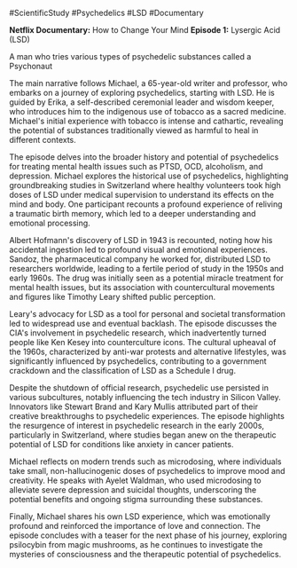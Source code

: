 #ScientificStudy #Psychedelics #LSD #Documentary

**Netflix Documentary:** How to Change Your Mind
**Episode 1:** Lysergic Acid (LSD)


A man who tries various types of psychedelic substances called a Psychonaut

The main narrative follows Michael, a 65-year-old writer and professor, who embarks on a journey of exploring psychedelics, starting with LSD. He is guided by Erika, a self-described ceremonial leader and wisdom keeper, who introduces him to the indigenous use of tobacco as a sacred medicine. Michael's initial experience with tobacco is intense and cathartic, revealing the potential of substances traditionally viewed as harmful to heal in different contexts.

The episode delves into the broader history and potential of psychedelics for treating mental health issues such as PTSD, OCD, alcoholism, and depression. Michael explores the historical use of psychedelics, highlighting groundbreaking studies in Switzerland where healthy volunteers took high doses of LSD under medical supervision to understand its effects on the mind and body. One participant recounts a profound experience of reliving a traumatic birth memory, which led to a deeper understanding and emotional processing.

Albert Hofmann's discovery of LSD in 1943 is recounted, noting how his accidental ingestion led to profound visual and emotional experiences. Sandoz, the pharmaceutical company he worked for, distributed LSD to researchers worldwide, leading to a fertile period of study in the 1950s and early 1960s. The drug was initially seen as a potential miracle treatment for mental health issues, but its association with countercultural movements and figures like Timothy Leary shifted public perception.

Leary's advocacy for LSD as a tool for personal and societal transformation led to widespread use and eventual backlash. The episode discusses the CIA's involvement in psychedelic research, which inadvertently turned people like Ken Kesey into counterculture icons. The cultural upheaval of the 1960s, characterized by anti-war protests and alternative lifestyles, was significantly influenced by psychedelics, contributing to a government crackdown and the classification of LSD as a Schedule I drug.

Despite the shutdown of official research, psychedelic use persisted in various subcultures, notably influencing the tech industry in Silicon Valley. Innovators like Stewart Brand and Kary Mullis attributed part of their creative breakthroughs to psychedelic experiences. The episode highlights the resurgence of interest in psychedelic research in the early 2000s, particularly in Switzerland, where studies began anew on the therapeutic potential of LSD for conditions like anxiety in cancer patients.

Michael reflects on modern trends such as microdosing, where individuals take small, non-hallucinogenic doses of psychedelics to improve mood and creativity. He speaks with Ayelet Waldman, who used microdosing to alleviate severe depression and suicidal thoughts, underscoring the potential benefits and ongoing stigma surrounding these substances.

Finally, Michael shares his own LSD experience, which was emotionally profound and reinforced the importance of love and connection. The episode concludes with a teaser for the next phase of his journey, exploring psilocybin from magic mushrooms, as he continues to investigate the mysteries of consciousness and the therapeutic potential of psychedelics.